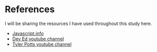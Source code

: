 # References

I will be sharing the resources I have used throughout this study here.

+ [Javascript.info](https://javascript.info/)
+ [Dev Ed youtube channel](https://www.youtube.com/watch?v=Ttf3CEsEwMQ&list=WL&index=6&ab_channel=DevEd)
+ [Tyler Potts youtube channel](https://www.youtube.com/watch?v=MkESyVB4oUw&list=WL&index=5&ab_channel=TylerPotts)
